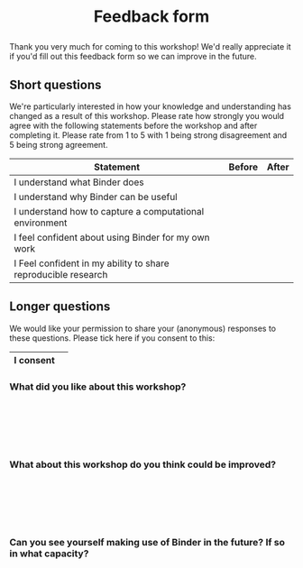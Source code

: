 # <p align="center">Feedback form</p>

Thank you very much for coming to this workshop! We'd really appreciate it if you'd fill out this feedback form so we can improve in the future.


## Short questions

We're particularly interested in how your knowledge and understanding has changed as a result of this workshop. Please rate how strongly you would agree with the following statements before the workshop and after completing it. Please rate from 1 to  5 with 1 being strong disagreement and 5 being strong agreement.

| Statement                                                     | Before | After |
|---------------------------------------------------------------|--------|-------|
| I understand what Binder does                                 |        |       |
| I understand why Binder can be useful                         |        |       |
| I understand how to capture a computational environment       |        |       |
| I feel confident about using Binder for my own work           |        |       |
| I Feel confident in my ability to share reproducible research |        |       |

## Longer questions

We would like your permission to share your (anonymous) responses to these questions. Please tick here if you consent to this:

| I consent |      |
| --------- |------|

### What did you like about this workshop?

&nbsp;

&nbsp;

&nbsp;

### What about this workshop do you think could be improved?

&nbsp;

&nbsp;

&nbsp;

### Can you see yourself making use of Binder in the future? If so in what capacity?

&nbsp;

&nbsp;

&nbsp;
